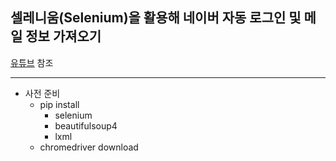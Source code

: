 ## 셀레니움(Selenium)을 활용해 네이버 자동 로그인 및 메일 정보 가져오기

[유튜브](https://www.youtube.com/watch?v=UenvOvag0B4) 참조

<hr>

* 사전 준비
  * pip install
    * selenium
    * beautifulsoup4
    * lxml
  * chromedriver download
    
